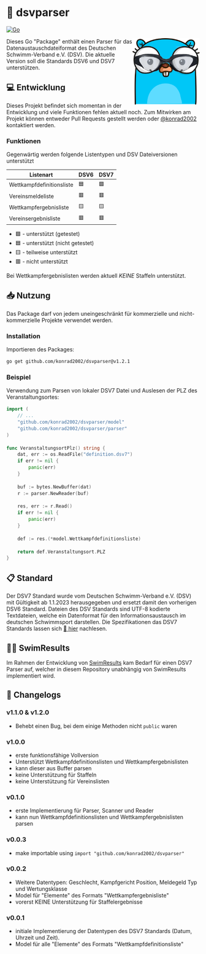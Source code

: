 # 📝 dsvparser

[![Go](https://github.com/konrad2002/dsvparser/actions/workflows/go.yml/badge.svg)](https://github.com/konrad2002/dsvparser/actions/workflows/go.yml)

<img src="dsvparser.png" align="right" alt="dsvparser logo" width="175">

Dieses Go "Package" enthält einen Parser für das Datenaustauschdateiformat des Deutschen Schwimm-Verband e.V. (DSV).
Die aktuelle Version soll die Standards DSV6 und DSV7 unterstützen.

## 💻 Entwicklung

Dieses Projekt befindet sich momentan in der Entwicklung und viele Funktionen fehlen aktuell noch.
Zum Mitwirken am Projekt können entweder Pull Requests gestellt werden oder [@konrad2002](https://weiss-konrad.de) kontaktiert werden.

### Funktionen

Gegenwärtig werden folgende Listentypen und DSV Dateiversionen unterstützt

| **Listenart**             | **DSV6** | **DSV7** |
|---------------------------|----------|----------|
| Wettkampfdefinitionsliste | 🟦       | 🟩       |
| Vereinsmeldeliste         | 🟥       | 🟥       |
| Wettkampfergebnisliste    | 🟨       | 🟨       |
| Vereinsergebnisliste      | 🟥       | 🟥       |

- 🟩 - unterstützt (getestet)
- 🟦 - unterstützt (nicht getestet)
- 🟨 - teilweise unterstützt
- 🟥 - nicht unterstützt

Bei Wettkampfergebnislisten werden aktuell *KEINE* Staffeln unterstützt.

## 📥 Nutzung

Das Package darf von jedem uneingeschränkt für kommerzielle und nicht-kommerzielle Projekte verwendet werden.

### Installation

Importieren des Packages:

```sh
go get github.com/konrad2002/dsvparser@v1.2.1
```

### Beispiel

Verwendung zum Parsen von lokaler DSV7 Datei und Auslesen der PLZ des Veranstaltungsortes:

```go
import (
	// ...
	"github.com/konrad2002/dsvparser/model"
	"github.com/konrad2002/dsvparser/parser"
)

func VeranstaltungsortPlz() string {
	dat, err := os.ReadFile("definition.dsv7")
	if err != nil {
		panic(err)
	}
	
	buf := bytes.NewBuffer(dat)
	r := parser.NewReader(buf)
	
	res, err := r.Read()
	if err != nil {
		panic(err)
	}
	
	def := res.(*model.Wettkampfdefinitionsliste)
	
	return def.Veranstaltungsort.PLZ
}

```

## 📋 Standard

Der DSV7 Standard wurde vom Deutschen Schwimm-Verband e.V. (DSV) mit Gültigkeit ab 1.1.2023 herausgegeben und ersetzt damit den vorherigen DSV6 Standard.
Dateien des DSV Standards sind UTF-8 kodierte Textdateien, welche ein Datenformat für den Informationsaustausch im deutschen Schwimmsport darstellen.
Die Spezifikationen das DSV7 Standards lassen sich [🔗 hier](https://www.dsv.de/fileadmin/dsv/documents/Amtliche_Mitteilungen/DSV_Standard07_rot_markiete_Aenderungen.pdf) nachlesen.

## 🏊‍♀️ SwimResults

Im Rahmen der Entwicklung von [SwimResults](https://swimresults.de) kam Bedarf für einen DSV7 Parser auf, welcher in diesem Repository unabhängig von SwimResults implementiert wird.

## 📄 Changelogs

### v1.1.0 & v1.2.0

- Behebt einen Bug, bei dem einige Methoden nicht `public` waren

### v1.0.0

- erste funktionsfähige Vollversion
- Unterstützt Wettkampfdefinitionslisten und Wettkampfergebnislisten
- kann dieser aus Buffer parsen
- keine Unterstützung für Staffeln
- keine Unterstützung für Vereinslisten

### v0.1.0

- erste Implementierung für Parser, Scanner und Reader
- kann nun Wettkampfdefinitionslisten und Wettkampfergebnislisten parsen

### v0.0.3

- make importable using `import "github.com/konrad2002/dsvparser"`

### v0.0.2

- Weitere Datentypen: Geschlecht, Kampfgericht Position, Meldegeld Typ und Wertungsklasse
- Model für "Elemente" des Formats "Wettkampfergebnisliste"
- vorerst KEINE Unterstützung für Staffelergebnisse

### v0.0.1

- initiale Implementierung der Datentypen des DSV7 Standards (Datum, Uhrzeit und Zeit).
- Model für alle "Elemente" des Formats "Wettkampfdefinitionsliste"
